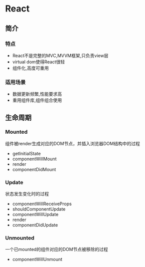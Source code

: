 # React

## 简介

### 特点
- React不是完整的MVC,MVVM框架,只负责view层
- virtual dom使得React很轻
- 组件化,高度可重用

### 适用场景
- 数据更新频繁,性能要求高
- 重用组件库,组件组合使用

## 生命周期

### Mounted

组件被render生成对应的DOM节点，并插入浏览器DOM结构中的过程

- getInitialState
- componentWillMount
- render
- componentDidMount


### Update

状态发生变化时的过程

- componentWillReceiveProps
- shouldComponentUpdate
- componentWillUpdate
- render
- componentDidUpdate

### Unmounted
一个已mounted的组件对应的DOM节点被移除的过程
- componentWillUnmount
